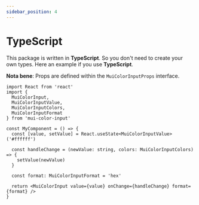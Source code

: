 ```yaml
---
sidebar_position: 4
---
```


# TypeScript

This package is written in **TypeScript**. So you don't need to create your own types. Here an example if you use **TypeScript**.

**Nota bene**: Props are defined within the `MuiColorInputProps` interface.

```tsx
import React from 'react'
import {
  MuiColorInput,
  MuiColorInputValue,
  MuiColorInputColors,
  MuiColorInputFormat
} from 'mui-color-input'

const MyComponent = () => {
  const [value, setValue] = React.useState<MuiColorInputValue>('#ffffff')

  const handleChange = (newValue: string, colors: MuiColorInputColors) => {
    setValue(newValue)
  }

  const format: MuiColorInputFormat = 'hex'

  return <MuiColorInput value={value} onChange={handleChange} format={format} />
}
```
